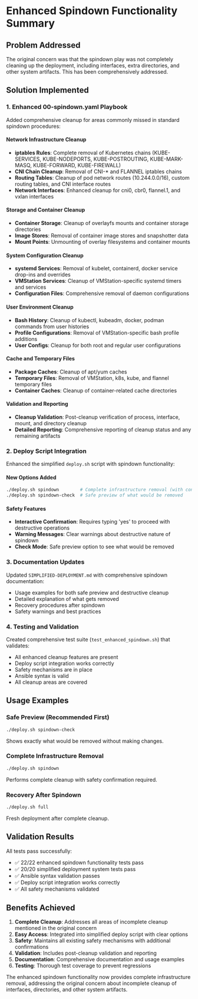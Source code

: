 # Enhanced Spindown Functionality Summary

## Problem Addressed
The original concern was that the spindown play was not completely cleaning up the deployment, including interfaces, extra directories, and other system artifacts. This has been comprehensively addressed.

## Solution Implemented

### 1. Enhanced 00-spindown.yaml Playbook
Added comprehensive cleanup for areas commonly missed in standard spindown procedures:

#### Network Infrastructure Cleanup
- **iptables Rules**: Complete removal of Kubernetes chains (KUBE-SERVICES, KUBE-NODEPORTS, KUBE-POSTROUTING, KUBE-MARK-MASQ, KUBE-FORWARD, KUBE-FIREWALL)
- **CNI Chain Cleanup**: Removal of CNI-* and FLANNEL iptables chains
- **Routing Tables**: Cleanup of pod network routes (10.244.0.0/16), custom routing tables, and CNI interface routes
- **Network Interfaces**: Enhanced cleanup for cni0, cbr0, flannel.1, and vxlan interfaces

#### Storage and Container Cleanup  
- **Container Storage**: Cleanup of overlayfs mounts and container storage directories
- **Image Stores**: Removal of container image stores and snapshotter data
- **Mount Points**: Unmounting of overlay filesystems and container mounts

#### System Configuration Cleanup
- **systemd Services**: Removal of kubelet, containerd, docker service drop-ins and overrides
- **VMStation Services**: Cleanup of VMStation-specific systemd timers and services
- **Configuration Files**: Comprehensive removal of daemon configurations

#### User Environment Cleanup
- **Bash History**: Cleanup of kubectl, kubeadm, docker, podman commands from user histories
- **Profile Configurations**: Removal of VMStation-specific bash profile additions
- **User Configs**: Cleanup for both root and regular user configurations

#### Cache and Temporary Files
- **Package Caches**: Cleanup of apt/yum caches
- **Temporary Files**: Removal of VMStation, k8s, kube, and flannel temporary files
- **Container Caches**: Cleanup of container-related cache directories

#### Validation and Reporting
- **Cleanup Validation**: Post-cleanup verification of process, interface, mount, and directory cleanup
- **Detailed Reporting**: Comprehensive reporting of cleanup status and any remaining artifacts

### 2. Deploy Script Integration
Enhanced the simplified `deploy.sh` script with spindown functionality:

#### New Options Added
```bash
./deploy.sh spindown        # Complete infrastructure removal (with confirmation)
./deploy.sh spindown-check  # Safe preview of what would be removed
```

#### Safety Features
- **Interactive Confirmation**: Requires typing 'yes' to proceed with destructive operations
- **Warning Messages**: Clear warnings about destructive nature of spindown
- **Check Mode**: Safe preview option to see what would be removed

### 3. Documentation Updates
Updated `SIMPLIFIED-DEPLOYMENT.md` with comprehensive spindown documentation:
- Usage examples for both safe preview and destructive cleanup
- Detailed explanation of what gets removed
- Recovery procedures after spindown
- Safety warnings and best practices

### 4. Testing and Validation
Created comprehensive test suite (`test_enhanced_spindown.sh`) that validates:
- All enhanced cleanup features are present
- Deploy script integration works correctly
- Safety mechanisms are in place
- Ansible syntax is valid
- All cleanup areas are covered

## Usage Examples

### Safe Preview (Recommended First)
```bash
./deploy.sh spindown-check
```
Shows exactly what would be removed without making changes.

### Complete Infrastructure Removal
```bash  
./deploy.sh spindown
```
Performs complete cleanup with safety confirmation required.

### Recovery After Spindown
```bash
./deploy.sh full
```
Fresh deployment after complete cleanup.

## Validation Results
All tests pass successfully:
- ✅ 22/22 enhanced spindown functionality tests pass
- ✅ 20/20 simplified deployment system tests pass  
- ✅ Ansible syntax validation passes
- ✅ Deploy script integration works correctly
- ✅ All safety mechanisms validated

## Benefits Achieved
1. **Complete Cleanup**: Addresses all areas of incomplete cleanup mentioned in the original concern
2. **Easy Access**: Integrated into simplified deploy script with clear options
3. **Safety**: Maintains all existing safety mechanisms with additional confirmations
4. **Validation**: Includes post-cleanup validation and reporting
5. **Documentation**: Comprehensive documentation and usage examples
6. **Testing**: Thorough test coverage to prevent regressions

The enhanced spindown functionality now provides complete infrastructure removal, addressing the original concern about incomplete cleanup of interfaces, directories, and other system artifacts.